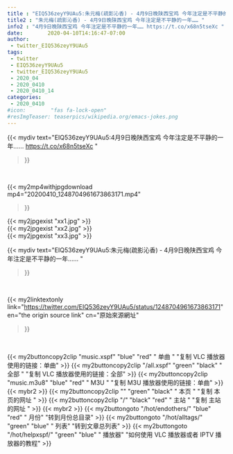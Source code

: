 ```yaml
---
title : "EIQ536zeyY9UAu5:朱元梅(疏影沁香) - 4月9日晚陕西宝鸡 今年注定是不平静的一年…… "
title2 : "朱元梅(疏影沁香) - 4月9日晚陕西宝鸡 今年注定是不平静的一年…… "
info2 : "4月9日晚陕西宝鸡 今年注定是不平静的一年…… https://t.co/x68n5tseXc "
date:        2020-04-10T14:16:47-07:00
author:
 - twitter_EIQ536zeyY9UAu5
tags:
 - twitter
 - EIQ536zeyY9UAu5
 - twitter_EIQ536zeyY9UAu5
 - 2020_04
 - 2020_0410
 - 2020_0410_14
categories:
 - 2020_0410
#icon:        "fas fa-lock-open"
#resImgTeaser: teaserpics/wikipedia.org/emacs-jokes.png
---
```


{{< mydiv text="EIQ536zeyY9UAu5:4月9日晚陕西宝鸡 今年注定是不平静的一年…… https://t.co/x68n5tseXc "
>}}
<br>


{{< my2mp4withjpgdownload mp4="20200410_1248704961673863171.mp4"
>}}

{{< my2jpgexist "xx1.jpg" >}}<br>
{{< my2jpgexist "xx2.jpg" >}}<br>
{{< my2jpgexist "xx3.jpg" >}}<br>



{{< mydiv text="EIQ536zeyY9UAu5:朱元梅(疏影沁香) - 4月9日晚陕西宝鸡 今年注定是不平静的一年…… "
>}}
<br>

{{< my2linktextonly link="https://twitter.com/EIQ536zeyY9UAu5/status/1248704961673863171"
en="the origin source link" cn="原始來源網址"
>}}


<br>

{{< my2buttoncopy2clip "music.xspf"        "blue"   "red"    " 单曲 "  "复制 VLC 播放器使用的链接：单曲" >}} {{< my2buttoncopy2clip "/all.xspf"         "green"  "black"  " 全部 "  "复制 VLC 播放器使用的链接：全部" >}} {{< my2buttoncopy2clip "music.m3u8"        "blue"   "red"    " M3U  "    "复制 M3U 播放器使用的链接：单曲" >}} {{< mybr2 >}} {{< my2buttoncopy2clip ""                  "green"  "black"  " 本页 "    "复制 本页的网址 " >}} {{< my2buttoncopy2clip "/"                 "black"  "red"    " 主站 "    "复制 主站的网址 " >}} {{< mybr2 >}} {{< my2buttongoto      "/hot/endothers/"   "blue"   "red"    " 月份"   "转到月份总目录" >}} {{< my2buttongoto      "/hot/alltags/"     "green"  "blue"   " 列表"   "转到文章总列表" >}} {{< my2buttongoto      "/hot/helpxspf/"    "green"  "blue"   " 播放器" "如何使用 VLC 播放器或者 IPTV 播放器的教程" >}} 
